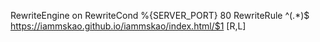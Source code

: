 
RewriteEngine on
RewriteCond %{SERVER_PORT} 80
RewriteRule ^(.*)$ https://iammskao.github.io/iammskao/index.html/$1 [R,L]
